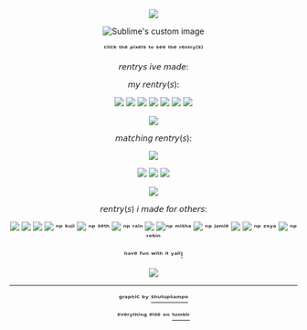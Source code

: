 <div align="center">

<p align="center">
  <img src="https://64.media.tumblr.com/a9e99d970eb81c563b7d155cc497020e/10caac22899f8aae-7d/s640x960/9d296a0fff3211dadf333394770ab09c89b66e2d.pnj"/>
</p>


  
<p align="center">
  <img src="https://64.media.tumblr.com/11422825d4a6293f81fea69ad42cd45e/29d99bdeaf2c4c42-86/s400x600/b6d6d5894fec90a3345e5d02257649b34eb40146.gifv" alt="Sublime's custom image"/>
</p>

ᶜˡⁱᶜᵏ ᵗʰᵉ ᵖⁱˣᵉˡˢ ᵗᵒ ˢᵉᵉ ᵗʰᵉ ʳᵉⁿᵗʳʸ⁽ˢ⁾

𝘳𝘦𝘯𝘵𝘳𝘺𝘴 𝘪𝘷𝘦 𝘮𝘢𝘥𝘦:

𝘮𝘺 𝘳𝘦𝘯𝘵𝘳𝘺(𝘴):

[![](https://64.media.tumblr.com/02a89f8f33d116682a7e0ee53e78a4b2/7b43ae899b7504d8-64/s75x75_c1/52d1a469a4aa4578039324276b2e790d2f5cc91d.gifv)](https://rentry.co/FurinaTheFontaine)
[![](https://64.media.tumblr.com/c38209de613a00ae5770d013e6735edc/f550c28c5f78d19a-e7/s75x75_c1/5e739c5388a347b29a63243949a33954176908bf.gifv)](https://rentry.co/aventthefountain)
[![](https://64.media.tumblr.com/0d5dfeb91ee81c72aa6749349dc8db01/d9a333d859a5147e-7d/s75x75_c1/c8730e6378f0e518b8fddb8d5e6ad9333388b636.gifv)](https://rentry.co/marchthefontain)
[![](https://64.media.tumblr.com/af084257733df3b120d2cdd681b82335/8f2c33dff79370d2-6c/s75x75_c1/bd52427435efa40f87b336c331218174370378fd.gifv)](https://rentry.co/Kianathefontain)
[![](https://64.media.tumblr.com/6a3d7f82ae80c5d83fa8222053491162/a6414b1ef8b29068-b3/s75x75_c1/f042253e137a04fd60d837e5a87f6ab914aaf446.gifv)](https://rentry.co/SeeleTheFountain)
[![](https://64.media.tumblr.com/93fcc5f9ce834961539fb2b801c60208/346ba69c2feb4339-fe/s75x75_c1/4c60504b5638045efab55140f52d84f95ba7bbef.gifv)](https://rentry.co/DanHengTheFountain)
[![](https://64.media.tumblr.com/b2d94e36e5c2a8605854cb22855b5228/7709ffd679871115-3d/s75x75_c1/33f20d4c189778acf40f98c14c25449fed887660.gifv)](https://rentry.co/HoyoWheniCatchYouHoyo)


![](https://64.media.tumblr.com/b8118e55a304ffc244ab7babb86d665e/29d99bdeaf2c4c42-87/s100x200/07d5e49f60da08b8dc79348090d6746ec62399e3.pnj)


𝘮𝘢𝘵𝘤𝘩𝘪𝘯𝘨 𝘳𝘦𝘯𝘵𝘳𝘺(𝘴):

[![](https://64.media.tumblr.com/3ca64d5a6ded6c3268ae6d45b4f54845/2fd1781c280245c1-06/s75x75_c1/cc06f5f23b37d1468a29a77083271c5cceb46f0e.gifv)](https://rentry.co/Divination_Commission)

[![](https://64.media.tumblr.com/1c7b7ce14c30591acd981d285bfe4e65/b446c5c66747859d-f0/s75x75_c1/54c4d33c4b9a3fb558428cde8a71bdc235bba98b.gifv)](https://rentry.co/Marchrose)
[![](https://64.media.tumblr.com/5bcb1f61012ff790bf7b15ba3f21a706/7709ffd679871115-6c/s75x75_c1/c94630b5049a5cb8bf823a56f43a1d326ee499c2.gifv)](https://rentry.co/danhengkuji)
[![](https://64.media.tumblr.com/eae7463a0e483b009f9bff59e5de9a8c/8851735f23cf5f73-1e/s75x75_c1/f98c602f5b548ccc88a4a8557bb23101095a95ed.gifv)](https://rentry.co/stellezoya)


![](https://64.media.tumblr.com/2439709568e6ce11b33ad151d4682ee2/54d0cbdee85662dd-d5/s250x400/f1fc7a3893368199979875874b13d435d57b932b.pnj)



𝘳𝘦𝘯𝘵𝘳𝘺(𝘴) 𝘪 𝘮𝘢𝘥𝘦 𝘧𝘰𝘳 𝘰𝘵𝘩𝘦𝘳𝘴:

[![](https://64.media.tumblr.com/60d0195f0814c3a1d1816a9979404c20/04dfb8c512e3f807-27/s75x75_c1/aecd8d1ef41507106b2cb69b5f7a479d8f6c4029.gifv)](https://rentry.co/kujihehe)
[![](https://64.media.tumblr.com/845e1b3fec1b08d6470842f26e0794ab/4ebe151b092f0f90-03/s75x75_c1/49b7be3d8b52b6cf84a8f65d4df5a50305505492.gifv)](https://rentry.co/Th3Kxka)
[![](https://64.media.tumblr.com/db8493e5fc43a1a2fe9ce458dbae8aa1/c13498b094a7c521-33/s75x75_c1/111e62b36a94c88f0bd99ef0c0f2512da2142289.gifv)](https://rentry.co/Intro_kxka)
[![](https://64.media.tumblr.com/4bdd64c156072dda33c5d6627af85106/1e23f319f5c75d24-0e/s75x75_c1/4cb90f3c91a5cfeb9f8e53268af6aad0b0a6c01c.pnj)](https://rentry.co/KUJISTOAST) ⁿᵖ ᵏᵘʲⁱ
[![](https://64.media.tumblr.com/c4b6e200bba83c8499694357c5fdd768/30b158152b64b0f7-ea/s75x75_c1/8d55cc4379109493bc5984b41e3416ba6df7adc1.gifv)](https://rentry.co/sethrentrywow) ⁿᵖ ˢᵉᵗʰ
[![](https://64.media.tumblr.com/898dd259b5bfe749b37fb2961204a5b6/346ba69c2feb4339-7b/s75x75_c1/9df7d1d616070c446fbca32a1f4b41e6308b5307.gifv)](https://rentry.co/Rainleaf22) ⁿᵖ ʳᵃⁱⁿ
[![](https://64.media.tumblr.com/974e67db6d4b8fb2bd7dc5c884e7ff76/3c2c210dbc46ea24-72/s75x75_c1/999ac53bd3908424368046bc21e6b081a7cdb92d.gifv)](https://rentry.co/Mishdust)
[![](https://64.media.tumblr.com/745ce0a0a7feb2d9868cba7f4e2d2b05/5b6f75a9fd65b017-d9/s75x75_c1/45a0f3dd435bea9e340c9f732265c2c944eeaea0.gifv)](https://rentry.co/ThatOneTherian)ⁿᵖ ᵐⁱˢʰᵃ
[![](https://64.media.tumblr.com/3443d282e1bbf2115021445057754968/7ff15572939cc448-d0/s75x75_c1/5f142c02375aea7ddc2bc87ed18f1c645c26fad1.gifv)](https://rentry.co/jamierentr) ⁿᵖ ʲᵃᵐⁱᵉ
[![](https://64.media.tumblr.com/5c22f669fa5b54deba6738b30e318604/677352c2cfecb1b5-f2/s75x75_c1/6efd6f80160dc0da5ad871a208c9d5df8ca57d60.gifv)](https://rentry.co/Alicefpeofficial)
[![](https://64.media.tumblr.com/7b23c4e312dfe56a7038549555ad9c5d/09b0656ab042c182-e2/s75x75_c1/e7c47126bce8737d2754af6066ccc4409489de9e.gifv)](https://rentry.co/ZoyaALICE) ⁿᵖ ᶻᵒʸᵃ
[![](https://64.media.tumblr.com/a03dd1ec6198a37555607d79ea827340/73ba3e95d9991f31-e0/s75x75_c1/c536f78cc86b1ba17c6c22117f8b0e98fbb8d764.gifv)](https://rentry.co/HalovianSingerose) ⁿᵖ ʳᵒᵇⁱⁿ

ʰᵃᵛᵉ ᶠᵘⁿ ʷⁱᵗʰ ⁱᵗ ʸᵃˡˡ!

![](https://64.media.tumblr.com/e560b4c83fc0174b8f1358408fae397a/29d99bdeaf2c4c42-f4/s100x200/c234d90cda79aa7457211a77c4e637ae553fc39c.pnj)

--- 
ᵍʳᵃᵖʰⁱᶜ ᵇʸ [ˢʰᵘᵗᵘᵖˢᵃᵐᵖᵒ](https://www.tumblr.com/shutupsampo/754644893273653248/imbibitor-lunae-graphic-bonus-gay-pride?source=share)

ᵉᵛᵉʳʸᵗʰⁱⁿᵍ ᵉˡˢᵉ ᵒⁿ [ᵗᵘᵐᵇˡʳ](https://www.tumblr.com)
